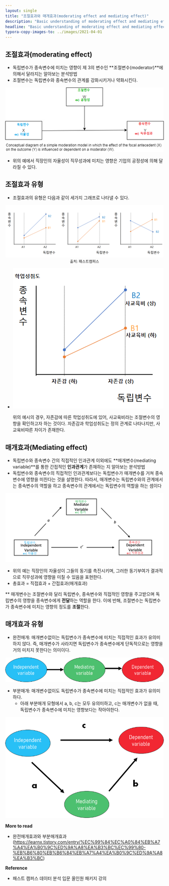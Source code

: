 ```yaml
---
layout: single
title: "조절효과와 매개효과(moderating effect and mediating effect)"
description: "Basic understanding of moderating effect and mediating effect"
headline: "Basic understanding of moderating effect and mediating effect"
typora-copy-images-to: ../images/2021-04-01
---
```



## 조절효과(moderating effect)

- 독립변수가 종속변수에 미치는 영향이 제 3의 변수인 **조절변수(moderator)**에 의해서 달라지는 알아보는 분석방법
- 조절변수는 독립변수와 종속변수의 관계를 강화시키거나 약화시킨다.

<center><img src="/images/2021-04-01/1.png"></center>

- 위의 예에서 직장인의 자율성이 직무성과에 미치는 영향은 기업의 공정성에 의해 달라질 수 있다.



## 조절효과 유형

- 조절효과의 유형은 다음과 같이 세가지 그래프로 나타낼 수 있다.

<center><img src="/images/2021-04-01/2.png"></center>

<center><small>출처: 패스트캠퍼스</small></center>

- <center><img src="/images/2021-04-01/3.png"></center>

  위의 예시의 경우, 자존감에 따른 학업성취도에 있어, 사교육비라는 조절변수의 영향을 확인하고자 하는 것이다. 자존감과 학업성취도는 정의 관계로 나타나지만, 사교육비따른 차이가 존재한다.

  

## 매개효과(Mediating effect)

- 독립변수와 종속변수 간의 직접적인 인과관계 이외에도 **매개변수(mediating variable)**를 통한 간접적인 **인과관계**가 존재하는 지 알아보는 분석방법
- 독립변수와 종속변수의 직접적인 인과관계보다는 독립변수가 매개변수를 거쳐 종속변수에 영향을 미친다는 것을 설명한다. 따라서, 매개변수는 독립변수와의 관계에서는 종속변수의 역할을 하고 종속변수의 관계에서는 독립변수의 역할을 하는 셈이다

<center><img src="/images/2021-04-01/4.png"></center>

- 위의 예는 직장인의 자율성이 그들의 동기를 촉진시키며, 그러한 동기부여가 결과적으로 직무성과에 영향을 미칠 수 있음을 표현한다. 
- 총효과 = 직접효과 + 간접효과(매개효과)



** 매개변수는 조절변수와 달리 독립변수, 종속변수와 직접적인 영향을 주고받으며 독립변수의 영향을 종속변수에게 **전달**하는 역할을 한다. 이에 반해, 조절변수는 독립변수가 종속변수에 미치는 영향의 정도를 **조절**한다.



## 매개효과 유형

- 완전매개: 매개변수없이는 독립변수가 종속변수에 미치는 직접적인 효과가 유의미하지 않다. 즉, 매개변수가 사라지면 독립변수가 종속변수에게 단독적으로는 영향을 거의 미치지 못한다는 의미이다.

<center><img src="/images/2021-04-01/5.png"></center>

- 부분매개: 매개변수없이도 독립변수가 종속변수에 미치는 직접적인 효과가 유의미하다.
  - 아래 부분매개 모형에서 a, b, c는 모두 유의미하고, c는 매개변수가 없을 때, 독립변수가 종속변수에 미치는 영향보다는 작아야한다.

<center><img src="/images/2021-04-01/6.png"></center>



**More to read**

- 완전매개효과와 부분매개효과 (https://learnx.tistory.com/entry/%EC%99%84%EC%A0%84%EB%A7%A4%EA%B0%9C%ED%9A%A8%EA%B3%BC%EC%99%80-%EB%B6%80%EB%B6%84%EB%A7%A4%EA%B0%9C%ED%9A%A8%EA%B3%BC)



**Reference** 

- 패스트 캠퍼스 데이터 분석 입문 올인원 패키지 강의
